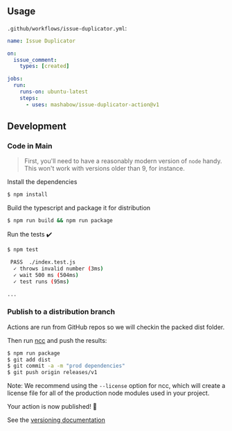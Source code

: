 ## Usage

`.github/workflows/issue-duplicator.yml`:

```yml
name: Issue Duplicator

on:
  issue_comment:
    types: [created]

jobs:
  run:
    runs-on: ubuntu-latest
    steps:
      - uses: mashabow/issue-duplicator-action@v1
```

## Development

### Code in Main

> First, you'll need to have a reasonably modern version of `node` handy. This won't work with versions older than 9, for instance.

Install the dependencies

```bash
$ npm install
```

Build the typescript and package it for distribution

```bash
$ npm run build && npm run package
```

Run the tests :heavy_check_mark:

```bash
$ npm test

 PASS  ./index.test.js
  ✓ throws invalid number (3ms)
  ✓ wait 500 ms (504ms)
  ✓ test runs (95ms)

...
```

### Publish to a distribution branch

Actions are run from GitHub repos so we will checkin the packed dist folder.

Then run [ncc](https://github.com/zeit/ncc) and push the results:

```bash
$ npm run package
$ git add dist
$ git commit -a -m "prod dependencies"
$ git push origin releases/v1
```

Note: We recommend using the `--license` option for ncc, which will create a license file for all of the production node modules used in your project.

Your action is now published! :rocket:

See the [versioning documentation](https://github.com/actions/toolkit/blob/master/docs/action-versioning.md)
